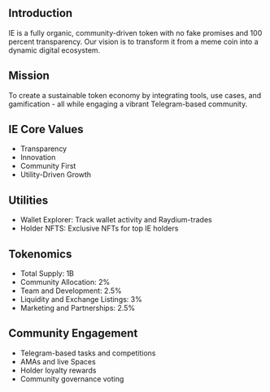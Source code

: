 

## Introduction

IE is a fully organic, community-driven token with no fake promises and 100 percent transparency. Our vision is to transform it from a meme coin into a dynamic digital ecosystem.

## Mission

To create a sustainable token economy by integrating tools, use cases, and gamification - all while engaging a vibrant Telegram-based community.

## IE Core Values


* Transparency
* Innovation
* Community First
* Utility-Driven Growth

## Utilities

* Wallet Explorer: Track wallet activity and Raydium-trades
* Holder NFTS: Exclusive NFTs for top IE holders


## Tokenomics

* Total Supply: 1B
* Community Allocation: 2%
* Team and Development: 2.5%
* Liquidity and Exchange Listings: 3%
* Marketing and Partnerships: 2.5%

## Community Engagement

* Telegram-based tasks and competitions
* AMAs and live Spaces
* Holder loyalty rewards
* Community governance voting
